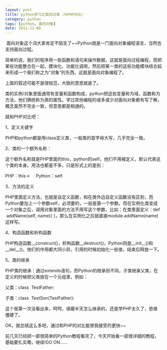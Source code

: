 ```yaml
---
layout: post
title: python学习之面向对象（与PHP对比）
category: python
tags: [python, 面向对象]
date: 2011-12-08
---
```

<p>&nbsp;面向对象这个词大家肯定不陌生了~~Python就是一门面向对象编程语言，当然也支持面向过程。</p>
<p>简单的说，我们的程序用一些函数和语句来操作数据，这就是面向过程编程，而把某些功能整合在一起、模块化、功能化调用，然后把某一类的这些功能模块结合起来形成一个我们称之为&ldquo;对象&rdquo;的东西，这就是面向对象编程了。</p>
<p>上面的叙述可能不是很规范，大致的意思就是了。</p>
<p>类的实例/对象里面通常有变量和函数构成，python把这些变量称为域，函数称为方法，他们俩统称为类的属性。学过其他编程的或多或少对面向对象都有写了解，概念虽然不完全一致，但意思都是相通的。</p>
<p>就和PHP对比吧：</p>
<p>1、定义关键字</p>
<p>PHP和python都是用class定义类，一般类的首字母大写，几乎完全一致。</p>
<p>2、类的一个额外名称：</p>
<p>这个额外名称就是PHP里面的this，python的self，他们不用被定义，默认代表这个类的本身。用法也都差不多，只是形式上的差别：</p>
<p>PHP：this-&gt; &nbsp; &nbsp; Python：self.</p>
<p>3、方法的定义</p>
<p>PHP里面定义方法，也就是自定义函数，和在类外边自定义函数没有区别，而Python要加上一个参数self，必须要的，一般是第一个参数。而在实例化类变成一个对象之后，调用对象里面的方法不用写这个参数，比如：在类里面定义：def &nbsp;addName(self, name){ }，那么在实例化之后就直接module.addName(name)这样写。</p>
<p>4、构造函数和析构函数</p>
<p>PHP构造函数__construct()，析构函数__destruct()，Python则是__init__()和__del__()。他们的作用都大同小异，引用的时候初始化一些值，结束后释放一下。</p>
<p>5、类的继承</p>
<p>PHP类的继承：通过extends语句，而Python的继承则不同，子类继承父类，在定义的时候把父类放在一个元组里，例如：</p>
<p>父类：class &nbsp;TestFather:</p>
<p>子类：class &nbsp;TestSon(TestFather):</p>
<p>这个我第一次没看出来，呵呵，琢磨半天怎么继承的，还是学PHP太久了，思维僵硬了。</p>
<p>OK，就总结这么多吧，通过和PHP的对比能使我接受的更快~~</p>
<p>前几天已经把一部很简单的Python教程看完了，今天开始看一部很详细的教程，基础要扎实嘞，继续!GO ON&hellip;&hellip;</p>
<p>&nbsp;</p>
